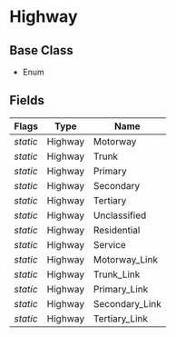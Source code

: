 # Highway
## Base Class
- Enum
## Fields
Flags|Type|Name
-|-|-
*static*|Highway|Motorway
*static*|Highway|Trunk
*static*|Highway|Primary
*static*|Highway|Secondary
*static*|Highway|Tertiary
*static*|Highway|Unclassified
*static*|Highway|Residential
*static*|Highway|Service
*static*|Highway|Motorway_Link
*static*|Highway|Trunk_Link
*static*|Highway|Primary_Link
*static*|Highway|Secondary_Link
*static*|Highway|Tertiary_Link
